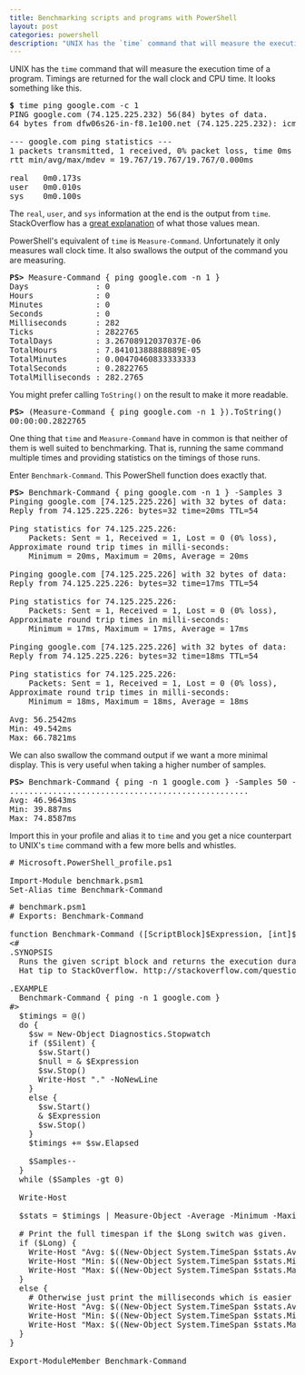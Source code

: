 ```yaml
---
title: Benchmarking scripts and programs with PowerShell
layout: post
categories: powershell
description: "UNIX has the `time` command that will measure the execution time of a program. Timings are returned for the wall clock and CPU time. PowerShell's equivalent of `time` is `Measure-Command`. Unfortunately it only measures wall clock time. It also swallows the output of the command you are measuring."
---
```


UNIX has the `time` command that will measure the execution time of a program. Timings are returned for the wall clock and CPU time. It looks something like this.

<pre>
<b>$</b> time ping google.com -c 1
<span class="comment">PING google.com (74.125.225.232) 56(84) bytes of data.
64 bytes from dfw06s26-in-f8.1e100.net (74.125.225.232): icmp_req=1 ttl=54 time=19.7 ms

--- google.com ping statistics ---
1 packets transmitted, 1 received, 0% packet loss, time 0ms
rtt min/avg/max/mdev = 19.767/19.767/19.767/0.000ms</span>

real   0m0.173s
user   0m0.010s
sys    0m0.100s
</pre>

The `real`, `user`, and `sys` information at the end is the output from `time`. StackOverflow has a [great explanation](http://stackoverflow.com/questions/556405/what-do-real-user-and-sys-mean-in-the-output-of-time1/556411#556411) of what those values mean.

PowerShell's equivalent of `time` is `Measure-Command`. Unfortunately it only measures wall clock time. It also swallows the output of the command you are measuring.

<pre>
<b>PS&gt;</b> Measure-Command { ping google.com -n 1 }
Days              : 0
Hours             : 0
Minutes           : 0
Seconds           : 0
Milliseconds      : 282
Ticks             : 2822765
TotalDays         : 3.26708912037037E-06
TotalHours        : 7.84101388888889E-05
TotalMinutes      : 0.00470460833333333
TotalSeconds      : 0.2822765
TotalMilliseconds : 282.2765
</pre>

You might prefer calling `ToString()` on the result to make it more readable.

<pre>
<b>PS&gt;</b> (Measure-Command { ping google.com -n 1 }).ToString()
00:00:00.2822765
</pre>

One thing that `time` and `Measure-Command` have in common is that neither of them is well suited to benchmarking. That is, running the same command multiple times and providing statistics on the timings of those runs.

Enter `Benchmark-Command`. This PowerShell function does exactly that.

<pre>
<b>PS&gt;</b> Benchmark-Command { ping google.com -n 1 } -Samples 3
<span class="comment">Pinging google.com [74.125.225.226] with 32 bytes of data:
Reply from 74.125.225.226: bytes=32 time=20ms TTL=54

Ping statistics for 74.125.225.226:
    Packets: Sent = 1, Received = 1, Lost = 0 (0% loss),
Approximate round trip times in milli-seconds:
    Minimum = 20ms, Maximum = 20ms, Average = 20ms

Pinging google.com [74.125.225.226] with 32 bytes of data:
Reply from 74.125.225.226: bytes=32 time=17ms TTL=54

Ping statistics for 74.125.225.226:
    Packets: Sent = 1, Received = 1, Lost = 0 (0% loss),
Approximate round trip times in milli-seconds:
    Minimum = 17ms, Maximum = 17ms, Average = 17ms

Pinging google.com [74.125.225.226] with 32 bytes of data:
Reply from 74.125.225.226: bytes=32 time=18ms TTL=54

Ping statistics for 74.125.225.226:
    Packets: Sent = 1, Received = 1, Lost = 0 (0% loss),
Approximate round trip times in milli-seconds:
    Minimum = 18ms, Maximum = 18ms, Average = 18ms</span>

Avg: 56.2542ms
Min: 49.542ms
Max: 66.7821ms
</pre>

We can also swallow the command output if we want a more minimal display. This is very useful when taking a higher number of samples.

<pre>
<b>PS&gt;</b> Benchmark-Command { ping -n 1 google.com } -Samples 50 -Silent
..................................................
Avg: 46.9643ms
Min: 39.887ms
Max: 74.8587ms
</pre>

Import this in your profile and alias it to `time` and you get a nice counterpart to UNIX's `time` command with a few more bells and whistles.

<pre data-language="powershell">
# Microsoft.PowerShell_profile.ps1

Import-Module benchmark.psm1
Set-Alias time Benchmark-Command
</pre>

<pre data-language="powershell">
# benchmark.psm1
# Exports: Benchmark-Command

function Benchmark-Command ([ScriptBlock]$Expression, [int]$Samples = 1, [Switch]$Silent, [Switch]$Long) {
&lt;#
.SYNOPSIS
  Runs the given script block and returns the execution duration.
  Hat tip to StackOverflow. http://stackoverflow.com/questions/3513650/timing-a-commands-execution-in-powershell
  
.EXAMPLE
  Benchmark-Command { ping -n 1 google.com }
#&gt;
  $timings = @()
  do {
    $sw = New-Object Diagnostics.Stopwatch
    if ($Silent) {
      $sw.Start()
      $null = &amp; $Expression
      $sw.Stop()
      Write-Host "." -NoNewLine
    }
    else {
      $sw.Start()
      &amp; $Expression
      $sw.Stop()
    }
    $timings += $sw.Elapsed
    
    $Samples--
  }
  while ($Samples -gt 0)
  
  Write-Host
  
  $stats = $timings | Measure-Object -Average -Minimum -Maximum -Property Ticks
  
  # Print the full timespan if the $Long switch was given.
  if ($Long) {  
    Write-Host "Avg: $((New-Object System.TimeSpan $stats.Average).ToString())"
    Write-Host "Min: $((New-Object System.TimeSpan $stats.Minimum).ToString())"
    Write-Host "Max: $((New-Object System.TimeSpan $stats.Maximum).ToString())"
  }
  else {
    # Otherwise just print the milliseconds which is easier to read.
    Write-Host "Avg: $((New-Object System.TimeSpan $stats.Average).TotalMilliseconds)ms"
    Write-Host "Min: $((New-Object System.TimeSpan $stats.Minimum).TotalMilliseconds)ms"
    Write-Host "Max: $((New-Object System.TimeSpan $stats.Maximum).TotalMilliseconds)ms"
  }
}

Export-ModuleMember Benchmark-Command
</pre>